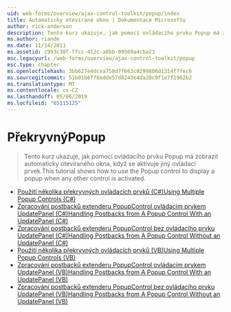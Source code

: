 ```yaml
---
uid: web-forms/overview/ajax-control-toolkit/popup/index
title: Automaticky otevírané okno | Dokumentace Microsoftu
author: rick-anderson
description: Tento kurz ukazuje, jak pomocí ovládacího prvku Popup má zobrazit automaticky otevíraného okna, když se aktivuje jiný ovládací prvek.
ms.author: riande
ms.date: 11/14/2011
ms.assetid: c993c38f-ffcc-412c-a8bb-09569a4cba23
msc.legacyurl: /web-forms/overview/ajax-control-toolkit/popup
msc.type: chapter
ms.openlocfilehash: 3bb627e4dcea758d7f663c0299806d1314f7fec6
ms.sourcegitcommit: 51b01b6ff8edde57d8243e4da28c9f1e7f1962b2
ms.translationtype: MT
ms.contentlocale: cs-CZ
ms.lasthandoff: 05/06/2019
ms.locfileid: "65115125"
---
```

# <a name="popup"></a><span data-ttu-id="6f1e1-103">Překryvný</span><span class="sxs-lookup"><span data-stu-id="6f1e1-103">Popup</span></span>

> <span data-ttu-id="6f1e1-104">Tento kurz ukazuje, jak pomocí ovládacího prvku Popup má zobrazit automaticky otevíraného okna, když se aktivuje jiný ovládací prvek.</span><span class="sxs-lookup"><span data-stu-id="6f1e1-104">This tutorial shows how to use the Popup control to display a popup when any other control is activated.</span></span>

- [<span data-ttu-id="6f1e1-105">Použití několika překryvných ovládacích prvků (C#)</span><span class="sxs-lookup"><span data-stu-id="6f1e1-105">Using Multiple Popup Controls (C#)</span></span>](using-multiple-popup-controls-cs.md)
- [<span data-ttu-id="6f1e1-106">Zpracování postbacků extenderu PopupControl ovládacím prvkem UpdatePanel (C#)</span><span class="sxs-lookup"><span data-stu-id="6f1e1-106">Handling Postbacks from A Popup Control With an UpdatePanel (C#)</span></span>](handling-postbacks-from-a-popup-control-with-an-updatepanel-cs.md)
- [<span data-ttu-id="6f1e1-107">Zpracování postbacků extenderu PopupControl bez ovládacího prvku UpdatePanel (C#)</span><span class="sxs-lookup"><span data-stu-id="6f1e1-107">Handling Postbacks from A Popup Control Without an UpdatePanel (C#)</span></span>](handling-postbacks-from-a-popup-control-without-an-updatepanel-cs.md)
- [<span data-ttu-id="6f1e1-108">Použití několika překryvných ovládacích prvků (VB)</span><span class="sxs-lookup"><span data-stu-id="6f1e1-108">Using Multiple Popup Controls (VB)</span></span>](using-multiple-popup-controls-vb.md)
- [<span data-ttu-id="6f1e1-109">Zpracování postbacků extenderu PopupControl ovládacím prvkem UpdatePanel (VB)</span><span class="sxs-lookup"><span data-stu-id="6f1e1-109">Handling Postbacks from A Popup Control With an UpdatePanel (VB)</span></span>](handling-postbacks-from-a-popup-control-with-an-updatepanel-vb.md)
- [<span data-ttu-id="6f1e1-110">Zpracování postbacků extenderu PopupControl bez ovládacího prvku UpdatePanel (VB)</span><span class="sxs-lookup"><span data-stu-id="6f1e1-110">Handling Postbacks from A Popup Control Without an UpdatePanel (VB)</span></span>](handling-postbacks-from-a-popup-control-without-an-updatepanel-vb.md)

